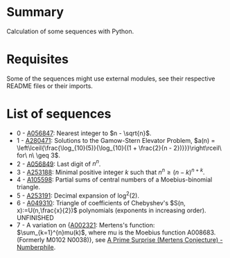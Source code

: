 # Summary
Calculation of some sequences with Python.

# Requisites
Some of the sequences might use external modules, see their respective README files or their imports.

# List of sequences
- 0 - [A056847](https://oeis.org/A056847): Nearest integer to $n - \sqrt{n}$.
- 1 - [A280471](https://oeis.org/A280471): Solutions to the Gamow-Stern Elevator Problem, $a(n) = \left\lceil{\frac{\log_{10}(5)}{\log_{10}{(1 + \frac{2}{n - 2})}}}\right\rceil\ for\ n\ \geq 3$.
- 2 - [A056849](https://oeis.org/A056849): Last digit of $n^n$.
- 3 - [A253188](https://oeis.org/A253188): Minimal positive integer $k$ such that $n^n \geq (n-k)^{n+k}$.
- 4 - [A105598](https://oeis.org/A105598): Partial sums of central numbers of a Moebius-binomial triangle.
- 5 - [A253191](https://oeis.org/A253191): Decimal expansion of $\log^2(2)$.
- 6 - [A049310](https://oeis.org/A049310): Triangle of coefficients of Chebyshev's $S(n, x):=U(n,\frac{x}{2})$ polynomials (exponents in increasing order). UNFINISHED
- 7 - A variation on {[A002321](https://oeis.org/A002321): Mertens's function: $\sum_{k=1}^{n}mu(k)$, where mu is the Moebius function A008683. (Formerly M0102 N0038)}, see [A Prime Surprise (Mertens Conjecture) - Numberphile](https://www.youtube.com/watch?v=uvMGZb0Suyc).
